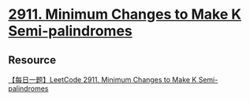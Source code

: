 # [2911. Minimum Changes to Make K Semi-palindromes](https://leetcode.com/problems/minimum-changes-to-make-k-semi-palindromes/description/)

## Resource
[【每日一题】LeetCode 2911. Minimum Changes to Make K Semi-palindromes](https://www.youtube.com/watch?v=We7N0gmmkLg&ab_channel=HuifengGuan)